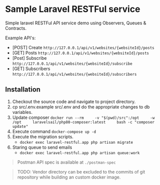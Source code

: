 # Sample Laravel RESTFul service

Simple laravel RESTFul API service demo using Observers, Queues & Contracts.

Example API's:
- [POST] Create `http://127.0.0.1/api/v1/websites/{websiteId}/posts`
- [GET] Posts `http://127.0.0.1/api/v1/websites/{websiteId}/posts`
- [Post] Subscribe `http://127.0.0.1/api/v1/websites/{websiteId}/subscribe`
- [GET] Subscribers `http://127.0.0.1/api/v1/websites/{websiteId}/subscribers`

## Installation
1. Checkout the source code and navigate to project directory.
2. cp src/.env.example src/.env and do the appropriate changes to db variables.
3. Update composer `docker run --rm     -v "$(pwd)/src":/opt     -w /opt     laravelsail/php80-composer:latest     bash -c "composer update"`
4. Execute command `docker-compose up -d`
5. Execute the migration scripts.
    - `docker exec laravel-restful.app php artisan migrate`
6. Staring queue to send emails
    - `docker exec laravel-restful.app php artisan queue:work`


> Postman API spec is available at `./postman-spec`

> TODO: Vendor directory can be excluded to the commits of git repository while building an custom docker image.
